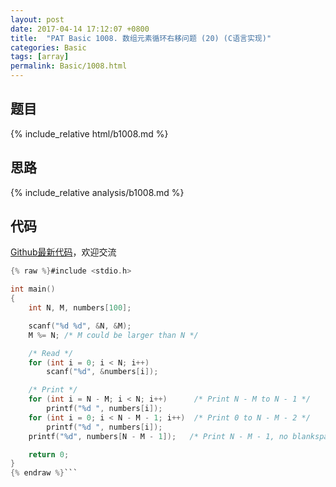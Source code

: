 ```yaml
---
layout: post
date: 2017-04-14 17:12:07 +0800
title:  "PAT Basic 1008. 数组元素循环右移问题 (20) (C语言实现)"
categories: Basic
tags: [array]
permalink: Basic/1008.html
---
```


## 题目

{% include_relative html/b1008.md %}

## 思路

{% include_relative analysis/b1008.md %}

## 代码

[Github最新代码](https://github.com/OliverLew/PAT/blob/master/PATBasic/1008.c)，欢迎交流

```c
{% raw %}#include <stdio.h>

int main()
{
	int N, M, numbers[100];

	scanf("%d %d", &N, &M);
	M %= N; /* M could be larger than N */

	/* Read */
	for (int i = 0; i < N; i++)
		scanf("%d", &numbers[i]);

	/* Print */
	for (int i = N - M; i < N; i++)      /* Print N - M to N - 1 */
		printf("%d ", numbers[i]);
	for (int i = 0; i < N - M - 1; i++)  /* Print 0 to N - M - 2 */
		printf("%d ", numbers[i]);
	printf("%d", numbers[N - M - 1]);   /* Print N - M - 1, no blankspace */

	return 0;
}
{% endraw %}```